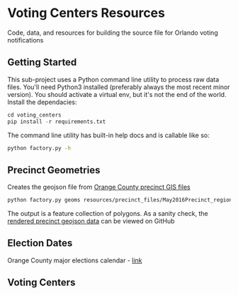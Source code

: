 # Voting Centers Resources

Code, data, and resources for building the source file for Orlando voting notifications

## Getting Started

This sub-project uses a Python command line utility to process raw data files. You'll need Python3 installed (preferably always the most recent minor version). You should activate a virtual env, but it's not the end of the world. Install the dependacies:

```python
cd voting_centers
pip install -r requirements.txt
```

The command line utility has built-in help docs and is callable like so:

```bash
python factory.py -h
```

## Precinct Geometries

Creates the geojson file from [Orange County precinct GIS files](http://www.ocfelections.com/PrecinctGISFiles.aspx)

```bash
python factory.py geoms resources/precinct_files/May2016Precinct_region.shp
```

The output is a feature collection of polygons. As a sanity check, the [rendered precinct geojson data](https://github.com/cforlando/CityGram-Intermediary/blob/master/voting_centers/data/geometries.geojson) can be viewed on GitHub

## Election Dates

Orange County major elections calendar - [link](http://www.ocfelections.com/Election_Calendar.aspx)

## Voting Centers
